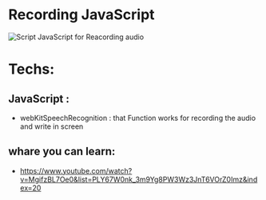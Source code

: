 # Recording JavaScript
![Script JavaScript for Reacording audio](https://media.giphy.com/media/dZi4g3e25vn1cH6Cx4/giphy.gif)

# Techs:

## JavaScript :
- webKitSpeechRecognition : that Function  works for recording the audio and write in screen

## whare you can learn:
- https://www.youtube.com/watch?v=MgifzBL7Oe0&list=PLY67W0nk_3m9Yg8PW3Wz3JnT6VOrZ0Imz&index=20
